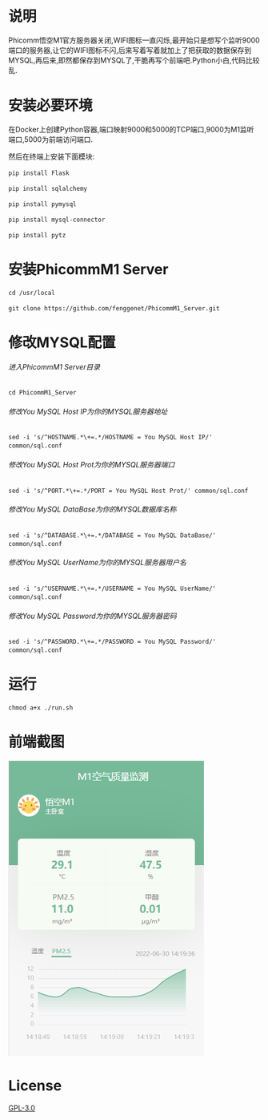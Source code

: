 # 说明

Phicomm悟空M1官方服务器关闭,WIFI图标一直闪烁,最开始只是想写个监听9000端口的服务器,让它的WIFI图标不闪,后来写着写着就加上了把获取的数据保存到MYSQL,再后来,即然都保存到MYSQL了,干脆再写个前端吧.Python小白,代码比较乱.
# 安装必要环境
在Docker上创建Python容器,端口映射9000和5000的TCP端口,9000为M1监听端口,5000为前端访问端口.

然后在终端上安装下面模块:

`pip install Flask`

`pip install sqlalchemy`

`pip install pymysql`

`pip install mysql-connector`

`pip install pytz`

# 安装PhicommM1 Server

`cd /usr/local`

`git clone https://github.com/fenggenet/PhicommM1_Server.git`

# 修改MYSQL配置

###### 进入PhicommM1 Server目录

`cd PhicommM1_Server`

###### 修改You MySQL Host IP为你的MYSQL服务器地址

`sed -i 's/^HOSTNAME.*\+=.*/HOSTNAME = You MySQL Host IP/' common/sql.conf`

###### 修改You MySQL Host Prot为你的MYSQL服务器端口

`sed -i 's/^PORT.*\+=.*/PORT = You MySQL Host Prot/' common/sql.conf`

###### 修改You MySQL DataBase为你的MYSQL数据库名称

`sed -i 's/^DATABASE.*\+=.*/DATABASE = You MySQL DataBase/' common/sql.conf`

###### 修改You MySQL UserName为你的MYSQL服务器用户名

`sed -i 's/^USERNAME.*\+=.*/USERNAME = You MySQL UserName/' common/sql.conf`

###### 修改You MySQL Password为你的MYSQL服务器密码

`sed -i 's/^PASSWORD.*\+=.*/PASSWORD = You MySQL Password/' common/sql.conf`


# 运行

`chmod a+x ./run.sh`

# 前端截图
![image](https://github.com/fenggenet/PhicommM1_Server/blob/main/preview/M1.png)
# License
[GPL-3.0](./LICENSE)
